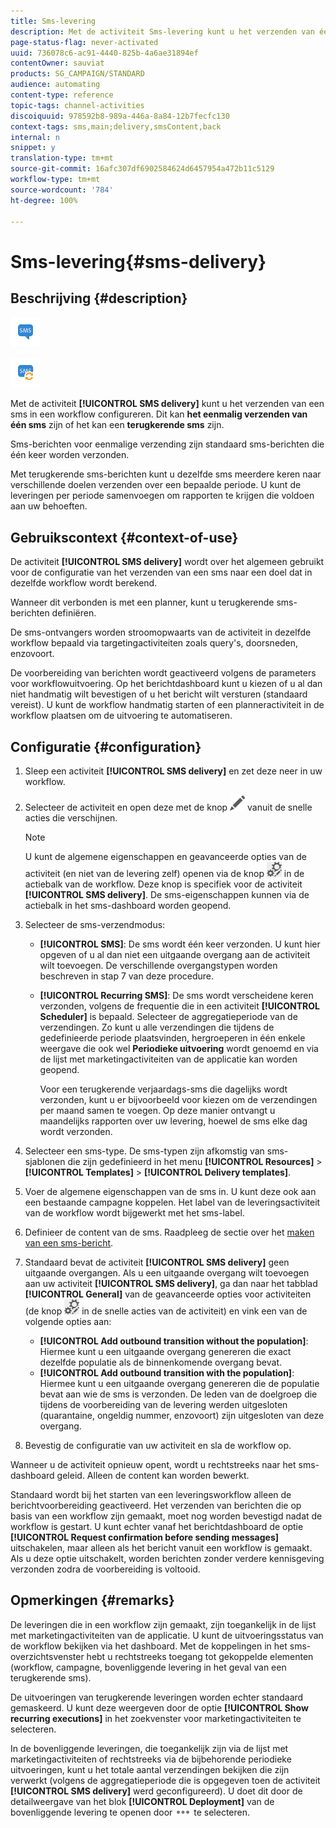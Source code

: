 ```yaml
---
title: Sms-levering
description: Met de activiteit Sms-levering kunt u het verzenden van één sms of een terugkerende sms in een workflow configureren.
page-status-flag: never-activated
uuid: 736078c6-ac91-4440-825b-4a6ae31894ef
contentOwner: sauviat
products: SG_CAMPAIGN/STANDARD
audience: automating
content-type: reference
topic-tags: channel-activities
discoiquuid: 978592b8-989a-446a-8a84-12b7fecfc130
context-tags: sms,main;delivery,smsContent,back
internal: n
snippet: y
translation-type: tm+mt
source-git-commit: 16afc307df6902584624d6457954a472b11c5129
workflow-type: tm+mt
source-wordcount: '784'
ht-degree: 100%

---
```



# Sms-levering{#sms-delivery}

## Beschrijving {#description}

![](assets/sms.png)

![](assets/recurrentsms.png)

Met de activiteit **[!UICONTROL SMS delivery]** kunt u het verzenden van een sms in een workflow configureren. Dit kan **het eenmalig verzenden van één sms** zijn of het kan een **terugkerende sms** zijn.

Sms-berichten voor eenmalige verzending zijn standaard sms-berichten die één keer worden verzonden.

Met terugkerende sms-berichten kunt u dezelfde sms meerdere keren naar verschillende doelen verzenden over een bepaalde periode. U kunt de leveringen per periode samenvoegen om rapporten te krijgen die voldoen aan uw behoeften.

## Gebruikscontext {#context-of-use}

De activiteit **[!UICONTROL SMS delivery]** wordt over het algemeen gebruikt voor de configuratie van het verzenden van een sms naar een doel dat in dezelfde workflow wordt berekend.

Wanneer dit verbonden is met een planner, kunt u terugkerende sms-berichten definiëren.

De sms-ontvangers worden stroomopwaarts van de activiteit in dezelfde workflow bepaald via targetingactiviteiten zoals query&#39;s, doorsneden, enzovoort.

De voorbereiding van berichten wordt geactiveerd volgens de parameters voor workflowuitvoering. Op het berichtdashboard kunt u kiezen of u al dan niet handmatig wilt bevestigen of u het bericht wilt versturen (standaard vereist). U kunt de workflow handmatig starten of een planneractiviteit in de workflow plaatsen om de uitvoering te automatiseren.

## Configuratie {#configuration}

1. Sleep een activiteit **[!UICONTROL SMS delivery]** en zet deze neer in uw workflow.
1. Selecteer de activiteit en open deze met de knop ![](assets/edit_darkgrey-24px.png) vanuit de snelle acties die verschijnen.

   >[!NOTE]
   >
   >U kunt de algemene eigenschappen en geavanceerde opties van de activiteit (en niet van de levering zelf) openen via de knop ![](assets/dlv_activity_params-24px.png) in de actiebalk van de workflow. Deze knop is specifiek voor de activiteit **[!UICONTROL SMS delivery]**. De sms-eigenschappen kunnen via de actiebalk in het sms-dashboard worden geopend.

1. Selecteer de sms-verzendmodus:

   * **[!UICONTROL SMS]**: De sms wordt één keer verzonden. U kunt hier opgeven of u al dan niet een uitgaande overgang aan de activiteit wilt toevoegen. De verschillende overgangstypen worden beschreven in stap 7 van deze procedure.
   * **[!UICONTROL Recurring SMS]**: De sms wordt verscheidene keren verzonden, volgens de frequentie die in een activiteit **[!UICONTROL Scheduler]** is bepaald. Selecteer de aggregatieperiode van de verzendingen. Zo kunt u alle verzendingen die tijdens de gedefinieerde periode plaatsvinden, hergroeperen in één enkele weergave die ook wel **Periodieke uitvoering** wordt genoemd en via de lijst met marketingactiviteiten van de applicatie kan worden geopend.

      Voor een terugkerende verjaardags-sms die dagelijks wordt verzonden, kunt u er bijvoorbeeld voor kiezen om de verzendingen per maand samen te voegen. Op deze manier ontvangt u maandelijks rapporten over uw levering, hoewel de sms elke dag wordt verzonden.

1. Selecteer een sms-type. De sms-typen zijn afkomstig van sms-sjablonen die zijn gedefinieerd in het menu **[!UICONTROL Resources]** > **[!UICONTROL Templates]** > **[!UICONTROL Delivery templates]**.
1. Voer de algemene eigenschappen van de sms in. U kunt deze ook aan een bestaande campagne koppelen. Het label van de leveringsactiviteit van de workflow wordt bijgewerkt met het sms-label.
1. Definieer de content van de sms. Raadpleeg de sectie over het [maken van een sms-bericht](../../channels/using/creating-an-sms-message.md).
1. Standaard bevat de activiteit **[!UICONTROL SMS delivery]** geen uitgaande overgangen. Als u een uitgaande overgang wilt toevoegen aan uw activiteit **[!UICONTROL SMS delivery]**, ga dan naar het tabblad **[!UICONTROL General]** van de geavanceerde opties voor activiteiten (de knop ![](assets/dlv_activity_params-24px.png) in de snelle acties van de activiteit) en vink een van de volgende opties aan:

   * **[!UICONTROL Add outbound transition without the population]**: Hiermee kunt u een uitgaande overgang genereren die exact dezelfde populatie als de binnenkomende overgang bevat.
   * **[!UICONTROL Add outbound transition with the population]**: Hiermee kunt u een uitgaande overgang genereren die de populatie bevat aan wie de sms is verzonden. De leden van de doelgroep die tijdens de voorbereiding van de levering werden uitgesloten (quarantaine, ongeldig nummer, enzovoort) zijn uitgesloten van deze overgang.

1. Bevestig de configuratie van uw activiteit en sla de workflow op.

Wanneer u de activiteit opnieuw opent, wordt u rechtstreeks naar het sms-dashboard geleid. Alleen de content kan worden bewerkt.

Standaard wordt bij het starten van een leveringsworkflow alleen de berichtvoorbereiding geactiveerd. Het verzenden van berichten die op basis van een workflow zijn gemaakt, moet nog worden bevestigd nadat de workflow is gestart. U kunt echter vanaf het berichtdashboard de optie **[!UICONTROL Request confirmation before sending messages]** uitschakelen, maar alleen als het bericht vanuit een workflow is gemaakt. Als u deze optie uitschakelt, worden berichten zonder verdere kennisgeving verzonden zodra de voorbereiding is voltooid.

## Opmerkingen {#remarks}

De leveringen die in een workflow zijn gemaakt, zijn toegankelijk in de lijst met marketingactiviteiten van de applicatie. U kunt de uitvoeringsstatus van de workflow bekijken via het dashboard. Met de koppelingen in het sms-overzichtsvenster hebt u rechtstreeks toegang tot gekoppelde elementen (workflow, campagne, bovenliggende levering in het geval van een terugkerende sms).

De uitvoeringen van terugkerende leveringen worden echter standaard gemaskeerd. U kunt deze weergeven door de optie **[!UICONTROL Show recurring executions]** in het zoekvenster voor marketingactiviteiten te selecteren.

In de bovenliggende leveringen, die toegankelijk zijn via de lijst met marketingactiviteiten of rechtstreeks via de bijbehorende periodieke uitvoeringen, kunt u het totale aantal verzendingen bekijken die zijn verwerkt (volgens de aggregatieperiode die is opgegeven toen de activiteit **[!UICONTROL SMS delivery]** werd geconfigureerd). U doet dit door de detailweergave van het blok **[!UICONTROL Deployment]** van de bovenliggende levering te openen door ![](assets/wkf_dlv_detail_button.png) te selecteren.
